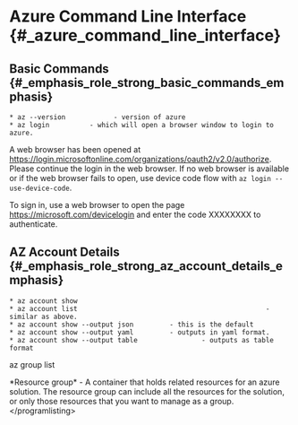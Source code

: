 Azure Command Line Interface {#_azure_command_line_interface}
============================

**Basic Commands** {#_emphasis_role_strong_basic_commands_emphasis}
------------------

``` {.bash}
* az --version            - version of azure
* az login          - which will open a browser window to login to azure.
```

A web browser has been opened at
<https://login.microsoftonline.com/organizations/oauth2/v2.0/authorize>.
Please continue the login in the web browser. If no web browser is
available or if the web browser fails to open, use device code flow with
`az login --use-device-code`.

To sign in, use a web browser to open the page
<https://microsoft.com/devicelogin> and enter the code XXXXXXXX to
authenticate.

**AZ Account Details** {#_emphasis_role_strong_az_account_details_emphasis}
----------------------

``` {.bash}
* az account show
* az account list                                               - similar as above.
* az account show --output json         - this is the default
* az account show --output yaml         - outputs in yaml format.
* az account show --output table                - outputs as table format
```

az group list

\*Resource group\* - A container that holds related resources for an
azure solution. The resource group can include all the resources for the
solution, or only those resources that you want to manage as a
group.\</programlisting\>
